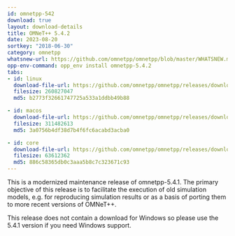```yaml
---
id: omnetpp-542
download: true
layout: download-details
title: OMNeT++ 5.4.2
date: 2023-08-20
sortkey: "2018-06-30"
category: omnetpp
whatsnew-url: https://github.com/omnetpp/omnetpp/blob/master/WHATSNEW.md#omnet-542-august-2023
opp-env-command: opp_env install omnetpp-5.4.2
tabs:
- id: linux
  download-file-url: https://github.com/omnetpp/omnetpp/releases/download/omnetpp-5.4.2/omnetpp-5.4.2-src-linux.tgz
  filesize: 260827047
  md5: b2773f32661747725a533a1ddbb49b88

- id: macos
  download-file-url: https://github.com/omnetpp/omnetpp/releases/download/omnetpp-5.4.2/omnetpp-5.4.2-src-macosx.tgz
  filesize: 311482613
  md5: 3a0756b4df38d7b4f6fc6acabd3acba0

- id: core
  download-file-url: https://github.com/omnetpp/omnetpp/releases/download/omnetpp-5.4.2/omnetpp-5.4.2-src-core.tgz
  filesize: 63612362
  md5: 886c58365db0c3aaa5b8c7c323671c93
---
```


This is a modernized maintenance release of omnetpp-5.4.1. The primary objective of this release is to facilitate the execution of old simulation models, e.g. for reproducing simulation results or as a basis of porting them to more recent versions of OMNeT++.

This release does not contain a download for Windows so please use the 5.4.1 version if you need Windows support.


